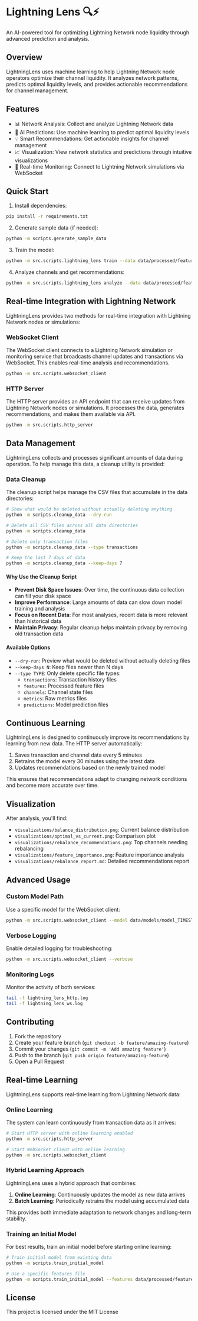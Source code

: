 # Lightning Lens 🔍⚡

An AI-powered tool for optimizing Lightning Network node liquidity through advanced prediction and analysis.

## Overview

LightningLens uses machine learning to help Lightning Network node operators optimize their channel liquidity. It analyzes network patterns, predicts optimal liquidity levels, and provides actionable recommendations for channel management.

## Features

- 📊 Network Analysis: Collect and analyze Lightning Network data
- 🤖 AI Predictions: Use machine learning to predict optimal liquidity levels
- 💡 Smart Recommendations: Get actionable insights for channel management
- 📈 Visualization: View network statistics and predictions through intuitive visualizations
- 🔄 Real-time Monitoring: Connect to Lightning Network simulations via WebSocket

## Quick Start

1. Install dependencies:

```bash
pip install -r requirements.txt
```

2. Generate sample data (if needed):

```bash
python -m scripts.generate_sample_data
```

3. Train the model:

```bash
python -m src.scripts.lightning_lens train --data data/processed/features.csv
```

4. Analyze channels and get recommendations:

```bash
python -m src.scripts.lightning_lens analyze --data data/processed/features_new.csv
```

## Real-time Integration with Lightning Network

LightningLens provides two methods for real-time integration with Lightning Network nodes or simulations:

### WebSocket Client

The WebSocket client connects to a Lightning Network simulation or monitoring service that broadcasts channel updates and transactions via WebSocket. This enables real-time analysis and recommendations.

```bash
python -m src.scripts.websocket_client
```

### HTTP Server

The HTTP server provides an API endpoint that can receive updates from Lightning Network nodes or simulations. It processes the data, generates recommendations, and makes them available via API.

```bash
python -m src.scripts.http_server
```

## Data Management

LightningLens collects and processes significant amounts of data during operation. To help manage this data, a cleanup utility is provided:

### Data Cleanup

The cleanup script helps manage the CSV files that accumulate in the data directories:

```bash
# Show what would be deleted without actually deleting anything
python -m scripts.cleanup_data --dry-run

# Delete all CSV files across all data directories
python -m scripts.cleanup_data

# Delete only transaction files
python -m scripts.cleanup_data --type transactions

# Keep the last 7 days of data
python -m scripts.cleanup_data --keep-days 7
```

#### Why Use the Cleanup Script

- **Prevent Disk Space Issues**: Over time, the continuous data collection can fill your disk space
- **Improve Performance**: Large amounts of data can slow down model training and analysis
- **Focus on Recent Data**: For most analyses, recent data is more relevant than historical data
- **Maintain Privacy**: Regular cleanup helps maintain privacy by removing old transaction data

#### Available Options

- `--dry-run`: Preview what would be deleted without actually deleting files
- `--keep-days N`: Keep files newer than N days
- `--type TYPE`: Only delete specific file types:
  - `transactions`: Transaction history files
  - `features`: Processed feature files
  - `channels`: Channel state files
  - `metrics`: Raw metrics files
  - `predictions`: Model prediction files

## Continuous Learning

LightningLens is designed to continuously improve its recommendations by learning from new data. The HTTP server automatically:

1. Saves transaction and channel data every 5 minutes
2. Retrains the model every 30 minutes using the latest data
3. Updates recommendations based on the newly trained model

This ensures that recommendations adapt to changing network conditions and become more accurate over time.

## Visualization

After analysis, you'll find:

- `visualizations/balance_distribution.png`: Current balance distribution
- `visualizations/optimal_vs_current.png`: Comparison plot
- `visualizations/rebalance_recommendations.png`: Top channels needing rebalancing
- `visualizations/feature_importance.png`: Feature importance analysis
- `visualizations/rebalance_report.md`: Detailed recommendations report

## Advanced Usage

### Custom Model Path

Use a specific model for the WebSocket client:

```bash
python -m src.scripts.websocket_client --model data/models/model_TIMESTAMP.pkl
```

### Verbose Logging

Enable detailed logging for troubleshooting:

```bash
python -m src.scripts.websocket_client --verbose
```

### Monitoring Logs

Monitor the activity of both services:

```bash
tail -f lightning_lens_http.log
tail -f lightning_lens_ws.log
```

## Contributing

1. Fork the repository
2. Create your feature branch (`git checkout -b feature/amazing-feature`)
3. Commit your changes (`git commit -m 'Add amazing feature'`)
4. Push to the branch (`git push origin feature/amazing-feature`)
5. Open a Pull Request

## Real-time Learning

LightningLens supports real-time learning from Lightning Network data:

### Online Learning

The system can learn continuously from transaction data as it arrives:

```bash
# Start HTTP server with online learning enabled
python -m src.scripts.http_server

# Start WebSocket client with online learning
python -m src.scripts.websocket_client
```

### Hybrid Learning Approach

LightningLens uses a hybrid approach that combines:

1. **Online Learning**: Continuously updates the model as new data arrives
2. **Batch Learning**: Periodically retrains the model using accumulated data

This provides both immediate adaptation to network changes and long-term stability.

### Training an Initial Model

For best results, train an initial model before starting online learning:

```bash
# Train initial model from existing data
python -m scripts.train_initial_model

# Use a specific features file
python -m scripts.train_initial_model --features data/processed/features_20250304_180000.csv
```

## License

This project is licensed under the MIT License
